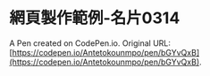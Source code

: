 # 網頁製作範例-名片0314

A Pen created on CodePen.io. Original URL: [https://codepen.io/Antetokounmpo/pen/bGYvQxB](https://codepen.io/Antetokounmpo/pen/bGYvQxB).


